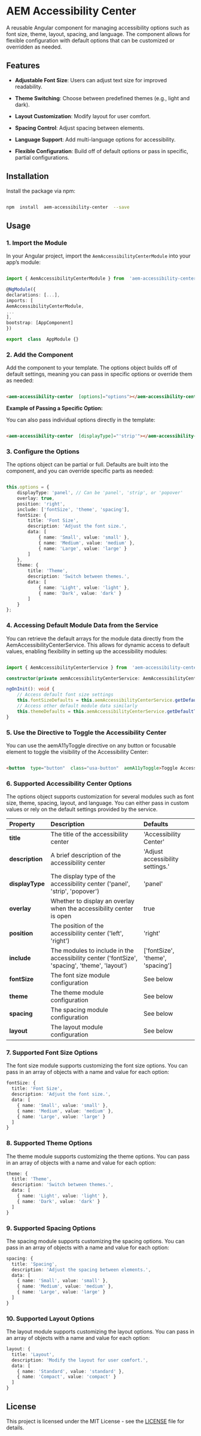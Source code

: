 # AEM Accessibility Center

  
A reusable Angular component for managing accessibility options such as font size, theme, layout, spacing, and language. The component allows for flexible configuration with default options that can be customized or overridden as needed.

  

## Features

  

-  **Adjustable Font Size**: Users can adjust text size for improved readability.

-  **Theme Switching**: Choose between predefined themes (e.g., light and dark).

-  **Layout Customization**: Modify layout for user comfort.

-  **Spacing Control**: Adjust spacing between elements.

-  **Language Support**: Add multi-language options for accessibility.

-  **Flexible Configuration**: Build off of default options or pass in specific, partial configurations.

  

## Installation

  

Install the package via npm:

  

```bash

npm  install  aem-accessibility-center  --save

```

  

## Usage

### 1. Import the Module

  

In your Angular project, import the `AemAccessibilityCenterModule` into your app’s module:

  

```typescript

import { AemAccessibilityCenterModule } from  'aem-accessibility-center';

@NgModule({
declarations: [...],
imports: [
AemAccessibilityCenterModule,
...
],
bootstrap: [AppComponent]
})

export  class  AppModule {}

```

  

### 2. Add the Component

  

Add the <aem-accessibility-center> component to your template. The options object builds off of default settings, meaning you can pass in specific options or override them as needed:

  

```html

<aem-accessibility-center  [options]="options"></aem-accessibility-center>

```

  

**Example of Passing a Specific Option:**

You can also pass individual options directly in the template:

  

```html

<aem-accessibility-center  [displayType]="'strip'"></aem-accessibility-center>

```

  

### 3. Configure the Options

  

The options object can be partial or full. Defaults are built into the component, and you can override specific parts as needed:

  

```typescript

this.options = {
	displayType: 'panel', // Can be 'panel', 'strip', or 'popover'
	overlay: true,
	position: 'right',
	include: ['fontSize', 'theme', 'spacing'],
	fontSize: {
		title: 'Font Size',
		description: 'Adjust the font size.',
		data: [
			{ name: 'Small', value: 'small' },
			{ name: 'Medium', value: 'medium' },
			{ name: 'Large', value: 'large' }
		]
	},
	theme: {
		title: 'Theme',
		description: 'Switch between themes.',
		data: [
			{ name: 'Light', value: 'light' },
			{ name: 'Dark', value: 'dark' }
		]
	}
};

```

  

### 4. Accessing Default Module Data from the Service

You can retrieve the default arrays for the module data directly from the AemAccessibilityCenterService. This allows for dynamic access to default values, enabling flexibility in setting up the accessibility modules:

  

```typescript

import { AemAccessibilityCenterService } from  'aem-accessibility-center';

constructor(private aemAccessibilityCenterService: AemAccessibilityCenterService) {}

ngOnInit(): void {
	// Access default font size settings
	this.fontSizeDefaults = this.aemAccessibilityCenterService.getDefaultFontSizeOptions();
	// Access other default module data similarly
	this.themeDefaults = this.aemAccessibilityCenterService.getDefaultThemeOptions();
}

```

  

### 5. Use the Directive to Toggle the Accessibility Center

You can use the aemA11yToggle directive on any button or focusable element to toggle the visibility of the Accessibility Center:

```html

<button  type="button"  class="usa-button"  aemA11yToggle>Toggle Accessibility Center</button>

```
  

### 6. Supported Accessibility Center Options

The options object supports customization for several modules such as font size, theme, spacing, layout, and language. You can either pass in custom values or rely on the default settings provided by the service.

| Property | Description  | Defaults
|:--|:--|:--|
| **title** | The title of the accessibility center | 'Accessibility Center'
| **description** | A brief description of the accessibility center | 'Adjust accessibility settings.'
| **displayType** | The display type of the accessibility center ('panel', 'strip', 'popover') | 'panel'
| **overlay** | Whether to display an overlay when the accessibility center is open | true
| **position** | The position of the accessibility center ('left', 'right') | 'right'
| **include** | The modules to include in the accessibility center ('fontSize', 'spacing', 'theme', 'layout') | ['fontSize', 'theme', 'spacing']
| **fontSize** | The font size module configuration | See below
| **theme** | The theme module configuration | See below
| **spacing** | The spacing module configuration | See below
| **layout** | The layout module configuration | See below

### 7. Supported Font Size Options
The font size module supports customizing the font size options. You can pass in an array of objects with a name and value for each option:

```typescript
fontSize: {
  title: 'Font Size',
  description: 'Adjust the font size.',
  data: [
    { name: 'Small', value: 'small' },
    { name: 'Medium', value: 'medium' },
    { name: 'Large', value: 'large' }
  ]
}
```

### 8. Supported Theme Options
The theme module supports customizing the theme options. You can pass in an array
of objects with a name and value for each option:

```typescript
theme: {
  title: 'Theme',
  description: 'Switch between themes.',
  data: [
    { name: 'Light', value: 'light' },
    { name: 'Dark', value: 'dark' }
  ]
}
```

### 9. Supported Spacing Options
The spacing module supports customizing the spacing options. You can pass in an array of objects with a name and value for each option:

```typescript
spacing: {
  title: 'Spacing',
  description: 'Adjust the spacing between elements.',
  data: [
    { name: 'Small', value: 'small' },
    { name: 'Medium', value: 'medium' },
    { name: 'Large', value: 'large' }
  ]
}
```

### 10. Supported Layout Options
The layout module supports customizing the layout options. You can pass in an array
of objects with a name and value for each option:

```typescript
layout: {
  title: 'Layout',
  description: 'Modify the layout for user comfort.',
  data: [
    { name: 'Standard', value: 'standard' },
    { name: 'Compact', value: 'compact' }
  ]
}
```

## License

This project is licensed under the MIT License - see the [LICENSE](LICENSE) file for details.


